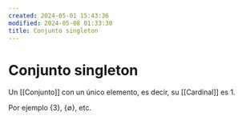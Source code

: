 ```yaml
---
created: 2024-05-01 15:43:36
modified: 2024-05-08 01:33:30
title: Conjunto singleton
---
```


# Conjunto singleton

Un [[Conjunto]] con un único elemento, es decir, su [[Cardinal]] es $1$.

Por ejemplo $\{3\}$, $\{\emptyset\}$, etc.
